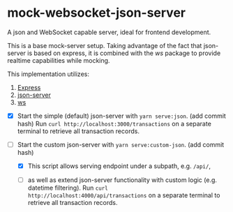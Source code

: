 # mock-websocket-json-server
A json and WebSocket capable server, ideal for frontend development.

This is a base mock-server setup. Taking advantage of the fact that json-server is based on express,
it is combined with the _ws_ package to provide realtime capabilities while mocking. 

This implementation utilizes:
1. [Express](https://github.com/expressjs/expressjs.com)
2. [json-server](https://github.com/typicode/json-server)
3. [ws](https://github.com/websockets/ws)

- [x] Start the simple (default) json-server with `yarn serve:json`. (add commit hash)
Run `curl http://localhost:3000/transactions` on a separate terminal to retrieve all transaction records.

- [ ] Start the custom json-server with `yarn serve:custom-json`. (add commit hash)
    - [x] This script allows serving endpoint under a subpath, e.g. `/api/`,
    - [ ] as well as extend json-server functionality with custom logic (e.g. datetime filtering).
Run `curl http://localhost:4000/api/transactions` on a separate terminal to retrieve all transaction records.

